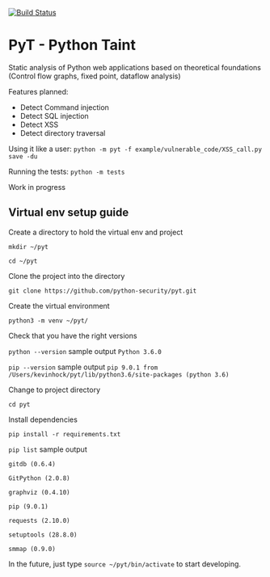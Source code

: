 [![Build Status](https://travis-ci.org/python-security/pyt.svg?branch=master)](https://travis-ci.org/python-security/pyt)

# PyT - Python Taint

Static analysis of Python web applications based on theoretical foundations (Control flow graphs, fixed point, dataflow analysis)

Features planned:
- Detect Command injection
- Detect SQL injection
- Detect XSS
- Detect directory traversal

Using it like a user:
`python -m pyt -f example/vulnerable_code/XSS_call.py save -du`

Running the tests: `python -m tests`

Work in progress

## Virtual env setup guide

Create a directory to hold the virtual env and project

`mkdir ~/pyt`

`cd ~/pyt`

Clone the project into the directory

`git clone https://github.com/python-security/pyt.git`

Create the virtual environment

`python3 -m venv ~/pyt/`

Check that you have the right versions

`python --version` sample output `Python 3.6.0`

`pip --version` sample output `pip 9.0.1 from /Users/kevinhock/pyt/lib/python3.6/site-packages (python 3.6)`

Change to project directory

`cd pyt`

Install dependencies

`pip install -r requirements.txt`

`pip list` sample output
```
gitdb (0.6.4)

GitPython (2.0.8)

graphviz (0.4.10)

pip (9.0.1)

requests (2.10.0)

setuptools (28.8.0)

smmap (0.9.0)
```

In the future, just type `source ~/pyt/bin/activate` to start developing.
